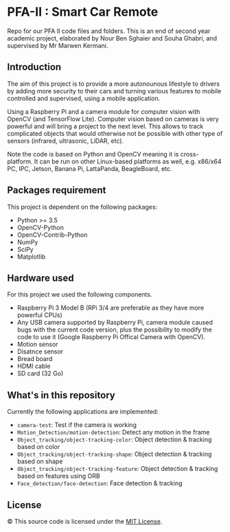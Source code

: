 # PFA-II : Smart Car Remote
Repo for our PFA II code files and folders.
This is an end of second year academic project, elaborated by Nour Ben Sghaier and Souha Ghabri, and supervised by Mr Marwen Kermani.

## Introduction
The aim of this project is to provide a more autonounous lifestyle to drivers by adding more security to their cars and turning various features to mobile controlled and supervised, using a mobile application.

Using a Raspberry Pi and a camera module for computer vision with OpenCV (and TensorFlow Lite). 
Computer vision based on cameras is very powerful and will bring a project to the next level. 
This allows to track complicated objects that would otherwise not be possible with other type of sensors (infrared, ultrasonic, LiDAR, etc).

Note the code is based on Python and OpenCV meaning it is cross-platform. 
It can be run on other Linux-based platforms as well, e.g. x86/x64 PC, IPC, Jetson, Banana Pi, LattaPanda, BeagleBoard, etc.

## Packages requirement

This project is dependent on the following packages:

- Python >= 3.5
- OpenCV-Python
- OpenCV-Contrib-Python
- NumPy
- SciPy
- Matplotlib

## Hardware used

For this project we used the following components.
- Raspberry Pi 3 Model B (RPi 3/4 are preferable as they have more powerful CPUs)
- Any USB camera supported by Raspberry Pi, camera module caused bugs with the current code version, plus the possibility to modify the code to use it (Google Raspberry Pi Offical Camera with OpenCV).
- Motion sensor
- Disatnce sensor
- Bread board
- HDMI cable
- SD card (32 Go)

## What's in this repository

Currently the following applications are implemented:

- `camera-test`: Test if the camera is working
- `Motion_Detection/motion-detection`: Detect any motion in the frame
- `Object_tracking/object-tracking-color`: Object detection & tracking based on color
- `Object_tracking/object-tracking-shape`: Object detection & tracking based on shape
- `Object_tracking/object-tracking-feature`: Object detection & tracking based on features using ORB
- `Face_detection/face-detection`: Face detection & tracking

## License
© This source code is licensed under the [MIT License](LICENSE).
